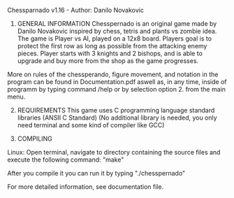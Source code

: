 Chessparnado v1.16 - Author: Danilo Novakovic

1. GENERAL INFORMATION
Chesspernado is an original game made by Danilo Novakovic inspired by chess, tetris and plants vs zombie idea.
The game is Player vs AI, played on a 12x8 board. Players goal is to protect the first row as long as possible
from the attacking enemy pieces. Player starts with 3 knights and 2 bishops, and is able to upgrade and buy
more from the shop as the game progresses.

More on rules of the chessperando, figure movement, and notation in the program can be found in Documentation.pdf
aswell as, in any time, inside of programm by typing command /help or by selection option 2. from the main menu.

2. REQUIREMENTS
This game uses C programming language standard libraries (ANSII C Standard)
(No additional library is needed, you only need terminal and some kind of compiler like GCC)

3. COMPILING

Linux: Open terminal, navigate to directory containing the source files and execute the following command:
"make"

After you compile it you can run it by typing "./chesspernado"


For more detailed information, see documentation file.

